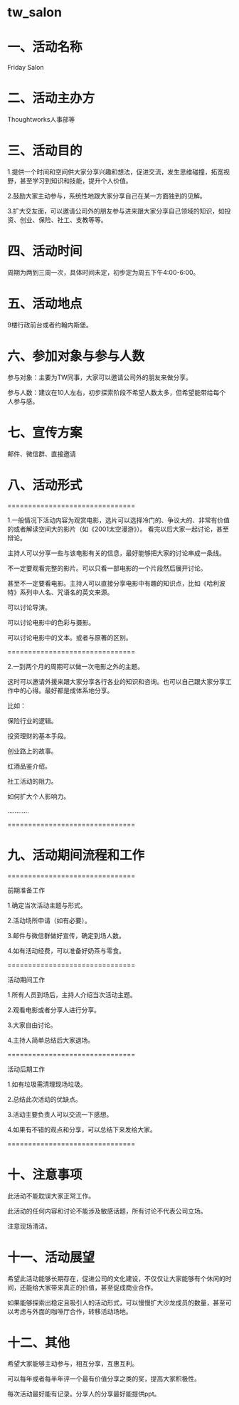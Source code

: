 # tw_salon

# 一、活动名称

Friday Salon


# 二、活动主办方

Thoughtworks人事部等


# 三、活动目的

1.提供一个时间和空间供大家分享兴趣和想法，促进交流，发生思维碰撞，拓宽视野，甚至学习到知识和技能，提升个人价值。

2.鼓励大家主动参与，系统性地跟大家分享自己在某一方面独到的见解。

3.扩大交友面，可以邀请公司外的朋友参与进来跟大家分享自己领域的知识，如投资、创业、保险、社工、支教等等。


# 四、活动时间

周期为两到三周一次，具体时间未定，初步定为周五下午4:00-6:00。


# 五、活动地点

9楼行政前台或者约翰内斯堡。


# 六、参加对象与参与人数

参与对象：主要为TW同事，大家可以邀请公司外的朋友来做分享。

参与人数：建议在10人左右，初步探索阶段不希望人数太多，但希望能带给每个人参与感。


# 七、宣传方案

邮件、微信群、直接邀请


# 八、活动形式

===============================

1.一般情况下活动内容为观赏电影，选片可以选择冷门的、争议大的、非常有价值的或者解读空间大的影片（如《2001太空漫游》）。
看完以后大家一起讨论，甚至辩论。

主持人可以分享一些与该电影有关的信息，最好能够把大家的讨论串成一条线。

不一定要观看完整的影片。可以只看一部电影的一个片段然后展开讨论。

甚至不一定要看电影。主持人可以直接分享电影中有趣的知识点，比如《哈利波特》系列中人名、咒语名的英文来源。

可以讨论导演。

可以讨论电影中的色彩与摄影。

可以讨论电影中的文本。或者与原著的区别。

===============================

2.一到两个月的周期可以做一次电影之外的主题。

这时可以邀请外援来跟大家分享各行各业的知识和咨询。也可以自己跟大家分享工作中的心得。最好都是成体系地分享。

比如：

保险行业的逻辑。

投资理财的基本手段。

创业路上的故事。

红酒品鉴介绍。

社工活动的阻力。

如何扩大个人影响力。

…………

===============================


# 九、活动期间流程和工作

===============================

前期准备工作

1.确定当次活动主题与形式。

2.活动场所申请（如有必要）。

3.邮件与微信群做好宣传，确定到场人数。

4.如有活动经费，可以准备好奶茶与零食。

===============================

活动期间工作

1.所有人员到场后，主持人介绍当次活动主题。

2.观看电影或者分享人进行分享。

3.大家自由讨论。

4.主持人简单总结后大家退场。

===============================

活动后期工作

1.如有垃圾需清理现场垃圾。

2.总结此次活动的优缺点。

3.活动主要负责人可以交流一下感想。

4.如果有不错的观点和分享，可以总结下来发给大家。

===============================


# 十、注意事项

此活动不能耽误大家正常工作。

此活动的任何内容和讨论不能涉及敏感话题，所有讨论不代表公司立场。

注意现场清洁。


# 十一、活动展望

希望此活动能够长期存在，促进公司的文化建设，不仅仅让大家能够有个休闲的时间，还能给大家带来真正的价值，甚至促成商业合作。

如果能够探索出稳定且吸引人的活动形式，可以慢慢扩大沙龙成员的数量，甚至可以考虑与外面的咖啡厅合作，转移活动场地。


# 十二、其他

希望大家能够主动参与，相互分享，互惠互利。

可以每年或者每半年评一个最有价值分享之类的奖，提高大家积极性。

每次活动最好能有记录。分享人的分享最好能提供ppt。






